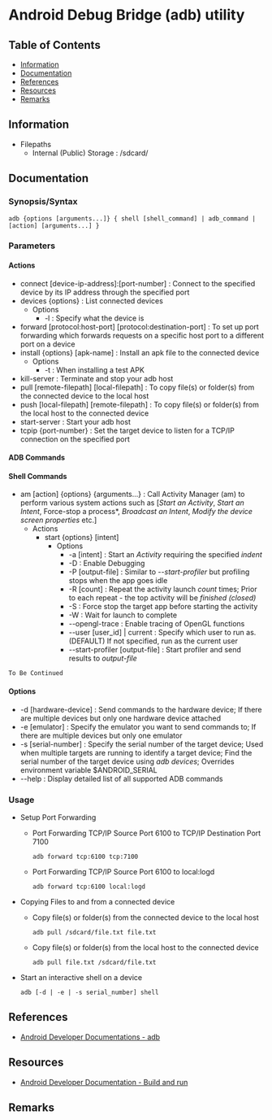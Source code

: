 # Android Debug Bridge (adb) utility

## Table of Contents
+ [Information](#information)
+ [Documentation](#documentation)
+ [References](#references)
+ [Resources](#resources)
+ [Remarks](#remarks)

## Information
- Filepaths
	+ Internal (Public) Storage : /sdcard/

## Documentation

### Synopsis/Syntax

```console
adb {options [arguments...]} { shell [shell_command] | adb_command | [action] [arguments...] }
```

### Parameters

#### Actions
+ connect [device-ip-address]:[port-number] 			: Connect to the specified device by its IP address through the specified port
+ devices {options} 						: List connected devices
	- Options
		+ -l : Specify what the device is
+ forward [protocol:host-port] [protocol:destination-port] 	: To set up port forwarding which forwards requests on a specific host port to a different port on a device
+ install {options} [apk-name] 					: Install an apk file to the connected device
	- Options
		+ -t : When installing a test APK
+ kill-server 							: Terminate and stop your adb host
+ pull [remote-filepath] [local-filepath]			: To copy file(s) or folder(s) from the connected device to the local host
+ push [local-filepath] [remote-filepath]			: To copy file(s) or folder(s) from the local host to the connected device
+ start-server 							: Start your adb host
+ tcpip {port-number} 						: Set the target device to listen for a TCP/IP connection on the specified port

#### ADB Commands

#### Shell Commands
+ am [action] {options} {arguments...} : Call Activity Manager (am) to perform various system actions such as [*Start an Activity*, *Start an Intent*, Force-stop a process*, *Broadcast an Intent*, *Modify the device screen properties* etc.]
	- Actions
		+ start {options} [intent]
			- Options
				+ -a [intent] : Start an *Activity* requiring the specified *indent*
				+ -D : Enable Debugging
				+ -P [output-file] : Similar to *--start-profiler* but profiling stops when the app goes idle
				+ -R [count] : Repeat the activity launch *count* times; Prior to each repeat - the top activity will be *finished (closed)*
				+ -S : Force stop the target app before starting the activity
				+ -W : Wait for launch to complete
				+ --opengl-trace : Enable tracing of OpenGL functions
				+ --user [user_id] | current : Specify which user to run as. (DEFAULT) If not specified, run as the current user
				+ --start-profiler [output-file] : Start profiler and send results to *output-file*

```
To Be Continued
```

#### Options
+ -d [hardware-device] 	: Send commands to the hardware device; If there are multiple devices but only one hardware device attached
+ -e [emulator] 	: Specify the emulator you want to send commands to; If there are multiple devices but only one emulator
+ -s [serial-number] 	: Specify the serial number of the target device; Used when multiple targets are running to identify a target device; Find the serial number of the target device using *adb devices*; Overrides environment variable $ANDROID_SERIAL
+ --help 		: Display detailed list of all supported ADB commands

### Usage
- Setup Port Forwarding
	+ Port Forwarding TCP/IP Source Port 6100 to TCP/IP Destination Port 7100
		```console
		adb forward tcp:6100 tcp:7100
		```
	+ Port Forwarding TCP/IP Source Port 6100 to local:logd
		```console
		adb forward tcp:6100 local:logd
		```

- Copying Files to and from a connected device
	- Copy file(s) or folder(s) from the connected device to the local host
		```console
		adb pull /sdcard/file.txt file.txt
		```
	- Copy file(s) or folder(s) from the local host to the connected device
		```console
		adb pull file.txt /sdcard/file.txt
		```

- Start an interactive shell on a device
	```console
	adb [-d | -e | -s serial_number] shell
	```

## References
+ [Android Developer Documentations - adb](https://developer.android.com/studio/command-line/adb)

## Resources
+ [Android Developer Documentation - Build and run](https://developer.android.com/studio/run)

## Remarks
